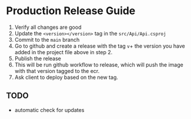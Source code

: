 # Production Release Guide

1. Verify all changes are good
1. Update the `<version></version>` tag in the `src/Api/Api.csproj`
1. Commit to the `main` branch
1. Go to github and create a release with the tag `v`+ the version you have added in the project file above in step 2.
1. Publish the release
1. This will be run github workflow to release, which will push the image with that version tagged to the ecr.
1. Ask client to deploy based on the new tag.

## TODO

- automatic check for updates

